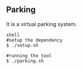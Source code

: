 ## Parking
It is a virtual parking system.

```
shell
#setup the dependency
$ ./setup.sh

#running the tool
$ ./parking.sh 
```

